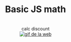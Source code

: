 <div align="center">
	<h1>Basic JS math</h1>
  <br><span>calc discount</span><br>
	<a href="https://nekoshooter.github.io/matJs/cuponDescuentos/descuentos.html"><img src="https://media.giphy.com/media/ohTCpqQNQ7BHs6NnHx/giphy.gif" alt="gif de la web"></a>
</div>
